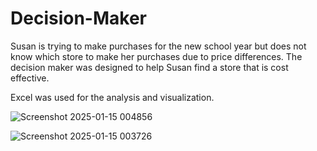 # Decision-Maker

Susan is trying to make purchases for the new school year but does not know which store to make her purchases due to price differences.
The decision maker was designed to help Susan find a store that is cost effective.

Excel was used for the analysis and visualization.


![Screenshot 2025-01-15 004856](https://github.com/user-attachments/assets/ca8970ae-613e-4a5f-a5c1-58dd3e55a417)


![Screenshot 2025-01-15 003726](https://github.com/user-attachments/assets/b41d1514-b40f-4f59-bd5c-9770d2edf06e)
